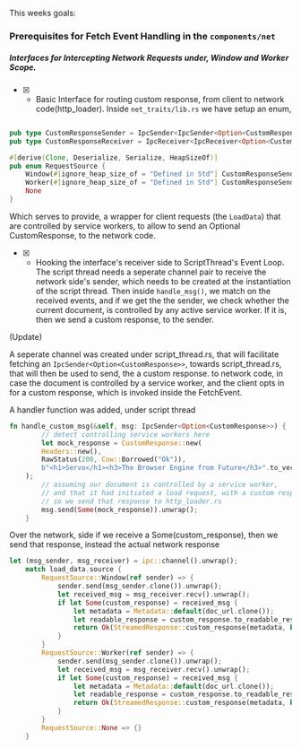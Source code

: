 
This weeks goals:

### Prerequisites for Fetch Event Handling in the `components/net`

##### Interfaces for Intercepting Network Requests under, Window and Worker Scope.

- [X] - Basic Interface for routing custom response, from client to network code(http_loader). Inside `net_traits/lib.rs` we have setup an enum,

```rust

pub type CustomResponseSender = IpcSender<IpcSender<Option<CustomResponse>>>;
pub type CustomResponseReceiver = IpcReceiver<IpcReceiver<Option<CustomResponse>>>;

#[derive(Clone, Deserialize, Serialize, HeapSizeOf)]
pub enum RequestSource {
    Window(#[ignore_heap_size_of = "Defined in Std"] CustomResponseSender),
    Worker(#[ignore_heap_size_of = "Defined in Std"] CustomResponseSender),
    None
}

```

Which serves to provide, a wrapper for client requests (the `LoadData`) that are controlled by service workers, to allow to send an Optional CustomResponse, to the network code.


- [X] - Hooking the interface's receiver side to ScriptThread's Event Loop. The script thread needs a seperate channel pair to receive the network side's sender, which needs to be created at the instantiation of the script thread. Then inside `handle_msg()`, we match on the received events, and if we get the the sender, we check whether the current document, is controlled by any active service worker. If it is, then we send a custom response, to the sender.

(Update)

A seperate channel was created under script_thread.rs, that will facilitate fetching an `IpcSender<Option<CustomResponse>>`, towards script_thread.rs, that will then be used to send, the a custom response. to network code, in case the document is controlled by a service worker, and the client opts in for a custom response, which is invoked inside the FetchEvent.

A handler function was added, under script thread

```rust
fn handle_custom_msg(&self, msg: IpcSender<Option<CustomResponse>>) {
        // detect controlling service workers here
        let mock_response = CustomResponse::new(
        Headers::new(),
        RawStatus(200, Cow::Borrowed("Ok")),
        b"<h1>Servo</h1><h3>The Browser Engine from Future</h3>".to_vec()
    );  
    	// assuming our document is controlled by a service worker,
    	// and that it had initiated a load request, with a custom response
    	// so we send that response to http_loader.rs
        msg.send(Some(mock_response)).unwrap();
    }
```

Over the network, side if we receive a Some(custom_response), then we send that response, instead the actual network response

```rust
let (msg_sender, msg_receiver) = ipc::channel().unwrap();
    match load_data.source {
        RequestSource::Window(ref sender) => {
            sender.send(msg_sender.clone()).unwrap();    
            let received_msg = msg_receiver.recv().unwrap();
            if let Some(custom_response) = received_msg {
                let metadata = Metadata::default(doc_url.clone());
                let readable_response = custom_response.to_readable_response();
                return Ok(StreamedResponse::custom_response(metadata, box readable_response));
            }
        }
        RequestSource::Worker(ref sender) => {
            sender.send(msg_sender.clone()).unwrap();    
            let received_msg = msg_receiver.recv().unwrap();
            if let Some(custom_response) = received_msg {
                let metadata = Metadata::default(doc_url.clone());
                let readable_response = custom_response.to_readable_response();
                return Ok(StreamedResponse::custom_response(metadata, box readable_response));
            }
        }
        RequestSource::None => {}
    }
```
